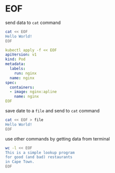 # EOF

send data to `cat` command
```bash
cat << EOF
Hello World!
EOF
```

```yaml
kubectl apply -f << EOF
apiVersion: v1
kind: Pod
metadata:
  labels:
    run: nginx
  name: nginx
spec:
  containers:
  - image: nginx:apline
    name: nginx
EOF
```

save date to a `file` and send to `cat` command
```bash
cat << EOF > file
Hello World!
EOF
```

use other commands by getting data from terminal
```bash
wc -l << EOF
This is a simple lookup program 
for good (and bad) restaurants
in Cape Town.
EOF
```
